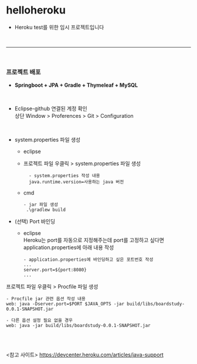# helloheroku
- Heroku test를 위한 임시 프로젝트입니다
<br>

* * *
<br>
  
 ### 프로젝트 배포      
 - **Springboot + JPA + Gradle + Thymeleaf + MySQL**   
<br>

- Eclipse-github 연결된 계정 확인   
  상단 Window > Proferences > Git > Configuration   
<br>

- system.properties 파일 생성
  - eclipse   
  - 프로젝트 파일 우클릭 > system.properties 파일 생성   
    ```
      - system.properties 작성 내용
      java.runtime.version=사용하는 java 버전
    ```

  - cmd
    ```
    - jar 파일 생성
     .\gradlew build
    ```

- (선택) Port 바인딩
  - eclipse  
    Heroku는 port를 자동으로 지정해주는데 port를 고정하고 싶다면 application.properties에 아래 내용 작성
    ```
    - application.properties에 바인딩하고 싶은 포트번호 작성
    ...
    server.port=${port:8080}
    ...
    ```

 
프로젝트 파일 우클릭 > Procfile 파일 생성   
```
- Procfile jar 관련 옵션 작성 내용 
web: java -Dserver.port=$PORT $JAVA_OPTS -jar build/libs/boardstudy-0.0.1-SNAPSHOT.jar

- 다른 옵션 설정 필요 없을 경우
web: java -jar build/libs/boardstudy-0.0.1-SNAPSHOT.jar
```
<br><br>

<참고 사이트>
https://devcenter.heroku.com/articles/java-support
